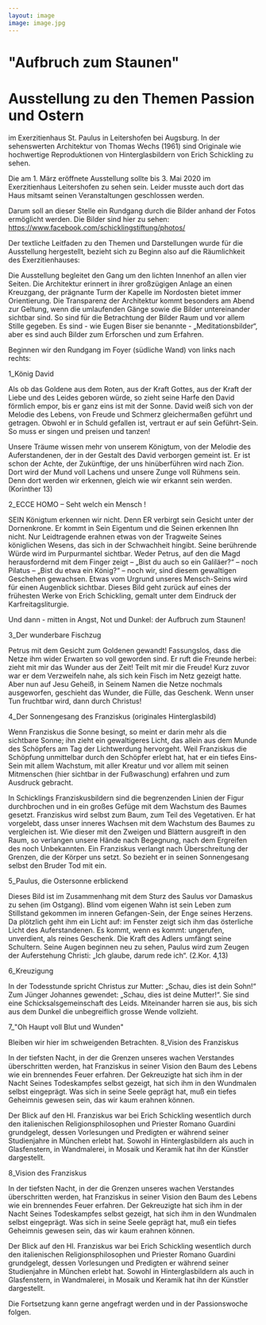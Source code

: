 ```yaml
---
layout: image
image: image.jpg
---
```


# "Aufbruch zum Staunen"

# Ausstellung zu den Themen Passion und Ostern

im Exerzitienhaus St. Paulus in Leitershofen bei Augsburg. In der sehenswerten Architektur von Thomas Wechs (1961) sind Originale wie hochwertige Reproduktionen von Hinterglasbildern von Erich Schickling zu sehen. 

Die am 1. März eröffnete Ausstellung sollte bis 3. Mai 2020 im Exerzitienhaus Leitershofen zu sehen sein. Leider musste auch dort das Haus mitsamt seinen Veranstaltungen geschlossen werden. 

Darum soll an dieser Stelle ein Rundgang durch die Bilder anhand der Fotos ermöglicht werden. Die Bilder sind hier zu sehen:
https://www.facebook.com/schicklingstiftung/photos/

Der textliche Leitfaden zu den Themen und Darstellungen wurde für die Ausstellung hergestellt, bezieht sich zu Beginn also auf die Räumlichkeit des Exerzitienhauses:

Die Ausstellung begleitet den Gang um den lichten Innenhof an allen vier Seiten. Die Architektur erinnert in ihrer großzügigen Anlage an einen Kreuzgang, der prägnante Turm der Kapelle im Nordosten bietet immer Orientierung. Die Transparenz der Architektur kommt besonders am Abend zur Geltung, wenn die umlaufenden Gänge sowie die Bilder untereinander sichtbar sind. So sind für die Betrachtung der Bilder Raum und vor allem Stille gegeben. Es sind - wie Eugen Biser sie benannte - „Meditationsbilder“, aber es sind auch Bilder zum Erforschen und zum Erfahren.


Beginnen wir den Rundgang im Foyer (südliche Wand) von links nach rechts:

1_König David

Als ob das Goldene aus dem Roten, aus der Kraft Gottes, aus der Kraft der Liebe und des Leides geboren würde, so zieht seine Harfe den David förmlich empor, bis er ganz eins ist mit der Sonne. David weiß sich von der Melodie des Lebens, von Freude und Schmerz gleichermaßen geführt und getragen. Obwohl er in Schuld gefallen ist, vertraut er auf sein Geführt-Sein. So muss er singen und preisen und tanzen!

Unsere Träume wissen mehr von unserem Königtum, von der Melodie des Auferstandenen, der in der Gestalt des David verborgen gemeint ist. Er ist schon der Achte, der Zukünftige, der uns hinüberführen wird nach Zion. Dort wird der Mund voll Lachens und unsere Zunge voll Rühmens sein. Denn dort werden wir erkennen, gleich wie wir erkannt sein werden. (Korinther 13)


2_ECCE HOMO – Seht welch ein Mensch !

SEIN Königtum erkennen wir nicht. Denn ER verbirgt sein Gesicht unter der Dornenkrone. Er kommt in Sein Eigentum und die Seinen erkennen Ihn nicht. Nur Leidtragende erahnen etwas von der Tragweite Seines königlichen Wesens, das sich in der Schwachheit hingibt. Seine berührende Würde wird im Purpurmantel sichtbar.
Weder Petrus, auf den die Magd herausfordernd mit dem Finger zeigt – „Bist du auch so ein Galiläer?“ – noch Pilatus – „Bist du etwa ein König?“ – noch wir, sind diesem gewaltigen Geschehen gewachsen. Etwas vom Urgrund unseres Mensch-Seins wird für einen Augenblick sichtbar. Dieses Bild geht zurück auf eines der frühesten Werke von Erich Schickling, gemalt unter dem Eindruck der Karfreitagsliturgie.

Und dann - mitten in Angst, Not und Dunkel: der Aufbruch zum Staunen!

3_Der wunderbare Fischzug 

Petrus mit dem Gesicht zum Goldenen gewandt! Fassungslos, dass die Netze ihm wider Erwarten so voll geworden sind. Er ruft die Freunde herbei: zieht mit mir das Wunder aus der Zeit! Teilt mit mir die Freude! Kurz zuvor war er dem Verzweifeln nahe, als sich kein Fisch im Netz gezeigt hatte. Aber nun auf Jesu Geheiß, in Seinem Namen die Netze nochmals ausgeworfen, geschieht das Wunder, die Fülle, das Geschenk. Wenn unser Tun fruchtbar wird, dann durch Christus!


4_Der Sonnengesang des Franziskus 	(originales Hinterglasbild)

Wenn Franziskus die Sonne besingt, so meint er darin mehr als die sichtbare Sonne; ihn zieht ein gewaltigeres Licht, das allein aus dem Munde des Schöpfers am Tag der Lichtwerdung hervorgeht. Weil Franziskus die Schöpfung unmittelbar durch den Schöpfer erlebt hat, hat er ein tiefes Eins-Sein mit allem Wachstum, mit aller Kreatur und vor allem mit seinen Mitmenschen  (hier sichtbar in der Fußwaschung) erfahren und zum Ausdruck gebracht. 

In Schicklings Franziskusbildern sind die begrenzenden Linien der Figur durchbrochen und in ein großes Gefüge mit dem Wachstum des Baumes gesetzt. Franziskus wird selbst zum Baum, zum Teil des Vegetativen. Er hat vorgelebt, dass unser inneres Wachsen mit dem Wachstum des Baumes zu vergleichen ist. Wie dieser mit den Zweigen und Blättern ausgreift in den Raum, so verlangen unsere Hände nach Begegnung, nach dem Ergreifen des noch Unbekannten. Ein Franziskus verlangt nach Überschreitung der Grenzen, die der Körper uns setzt. So bezieht er in seinen Sonnengesang selbst den Bruder Tod mit ein.


5_Paulus, die Ostersonne erblickend

Dieses Bild ist im Zusammenhang mit dem Sturz des Saulus vor Damaskus zu sehen (im Ostgang). Blind vom eigenen Wahn ist sein Leben zum Stillstand gekommen im inneren Gefangen-Sein, der Enge seines Herzens. Da plötzlich geht ihm ein Licht auf: im Fenster zeigt sich ihm das österliche Licht des Auferstandenen. Es kommt, wenn es kommt: ungerufen, unverdient, als reines Geschenk. Die Kraft des Adlers umfängt seine Schultern. Seine Augen beginnen neu zu sehen, Paulus wird zum Zeugen der Auferstehung Christi: „Ich glaube, darum rede ich“. (2.Kor. 4,13)


6_Kreuzigung 

In der Todesstunde spricht Christus zur Mutter: „Schau, dies ist dein Sohn!“ Zum Jünger Johannes gewendet: „Schau, dies ist deine Mutter!“. Sie sind eine Schicksalsgemeinschaft des Leids. Miteinander harren sie aus, bis sich aus dem Dunkel die unbegreiflich grosse Wende vollzieht.


7_"Oh Haupt voll Blut und Wunden"

Bleiben wir hier im schweigenden Betrachten.
8_Vision des Franziskus

In der tiefsten Nacht, in der die Grenzen unseres wachen Verstandes überschritten werden, hat Franziskus in seiner Vision den Baum des Lebens wie ein brennendes Feuer erfahren. Der Gekreuzigte hat sich ihm in der Nacht Seines Todeskampfes selbst gezeigt, hat sich ihm in den Wundmalen selbst eingeprägt. Was sich in seine Seele geprägt hat, muß ein tiefes Geheimnis gewesen sein, das wir kaum erahnen können. 

Der Blick auf den Hl. Franziskus war bei Erich Schickling wesentlich durch den italienischen Religionsphilosophen und Priester Romano Guardini grundgelegt, dessen Vorlesungen und Predigten er während seiner Studienjahre in München erlebt hat. Sowohl in Hinterglasbildern als auch in Glasfenstern, in Wandmalerei, in Mosaik und Keramik hat ihn der Künstler dargestellt.

8_Vision des Franziskus

In der tiefsten Nacht, in der die Grenzen unseres wachen Verstandes überschritten werden, hat Franziskus in seiner Vision den Baum des Lebens wie ein brennendes Feuer erfahren. Der Gekreuzigte hat sich ihm in der Nacht Seines Todeskampfes selbst gezeigt, hat sich ihm in den Wundmalen selbst eingeprägt. Was sich in seine Seele geprägt hat, muß ein tiefes Geheimnis gewesen sein, das wir kaum erahnen können. 

Der Blick auf den Hl. Franziskus war bei Erich Schickling wesentlich durch den italienischen Religionsphilosophen und Priester Romano Guardini grundgelegt, dessen Vorlesungen und Predigten er während seiner Studienjahre in München erlebt hat. Sowohl in Hinterglasbildern als auch in Glasfenstern, in Wandmalerei, in Mosaik und Keramik hat ihn der Künstler dargestellt.

Die Fortsetzung kann gerne angefragt werden und in der Passionswoche folgen.